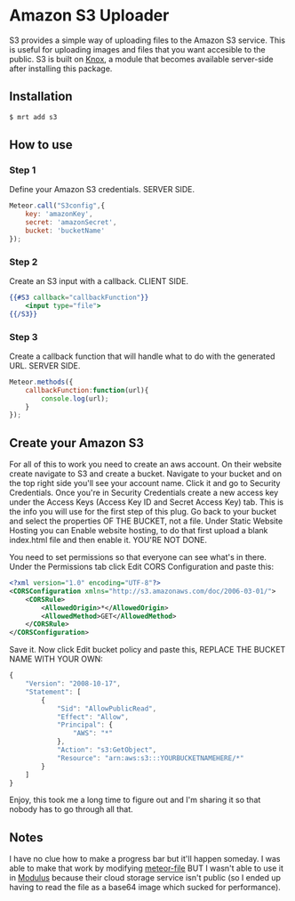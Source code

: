 # Amazon S3 Uploader
S3 provides a simple way of uploading files to the Amazon S3 service. This is useful for uploading images and files that you want accesible to the public. S3 is built on [Knox](https://github.com/LearnBoost/knox), a module that becomes available server-side after installing this package.

## Installation

``` sh
$ mrt add s3
```

## How to use

### Step 1
Define your Amazon S3 credentials. SERVER SIDE.

``` javascript
Meteor.call("S3config",{
	key: 'amazonKey',
	secret: 'amazonSecret',
	bucket: 'bucketName'
});
```

### Step 2
Create an S3 input with a callback. CLIENT SIDE.

``` handlebars
{{#S3 callback="callbackFunction"}}
	<input type="file">
{{/S3}}
```

### Step 3
Create a callback function that will handle what to do with the generated URL. SERVER SIDE.

``` javascript
Meteor.methods({
	callbackFunction:function(url){
		console.log(url);
	}
});
```

## Create your Amazon S3
For all of this to work you need to create an aws account. On their website create navigate to S3 and create a bucket. Navigate to your bucket and on the top right side you'll see your account name. Click it and go to Security Credentials. Once you're in Security Credentials create a new access key under the Access Keys (Access Key ID and Secret Access Key) tab. This is the info you will use for the first step of this plug. Go back to your bucket and select the properties OF THE BUCKET, not a file. Under Static Website Hosting you can Enable website hosting, to do that first upload a blank index.html file and then enable it. YOU'RE NOT DONE.

You need to set permissions so that everyone can see what's in there. Under the Permissions tab click Edit CORS Configuration and paste this:

``` xml
<?xml version="1.0" encoding="UTF-8"?>
<CORSConfiguration xmlns="http://s3.amazonaws.com/doc/2006-03-01/">
    <CORSRule>
        <AllowedOrigin>*</AllowedOrigin>
        <AllowedMethod>GET</AllowedMethod>
    </CORSRule>
</CORSConfiguration>
```

Save it. Now click Edit bucket policy and paste this, REPLACE THE BUCKET NAME WITH YOUR OWN:

``` javascript
{
	"Version": "2008-10-17",
	"Statement": [
		{
			"Sid": "AllowPublicRead",
			"Effect": "Allow",
			"Principal": {
				"AWS": "*"
			},
			"Action": "s3:GetObject",
			"Resource": "arn:aws:s3:::YOURBUCKETNAMEHERE/*"
		}
	]
}
```

Enjoy, this took me a long time to figure out and I'm sharing it so that nobody has to go through all that.

## Notes

I have no clue how to make a progress bar but it'll happen someday. I was able to make that work by modifying [meteor-file](https://github.com/EventedMind/meteor-file) BUT I wasn't able to use it in [Modulus](https://modulus.io/) because their cloud storage service isn't public (so I ended up having to read the file as a base64 image which sucked for performance).